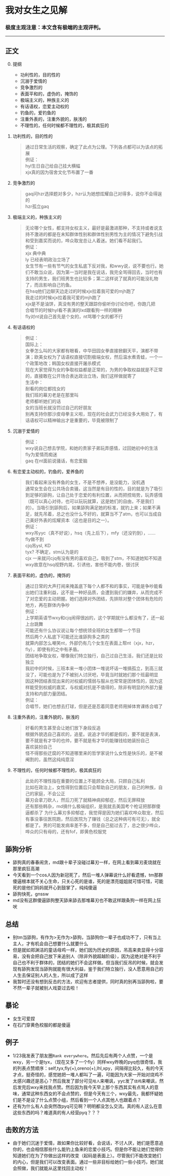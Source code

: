 # 我对女生之见解

### 极度主观注意：本文含有极端的主观评判。
----------------------

## 正文  

0. 提纲  
   + 功利性的，目的性的
   + 沉溺于爱情的
   + 竞争激烈的
   + 表面平和的，虚伪的，掩饰的
   + 极端主义的，种族主义的
   + 有话语权，恋爱主动权的
   + 钓鱼的，爱钓鱼的
   + 注重外表的，注重外貌的，肤浅的  
   + 不理性的，任何时候都不理性的，极其疯狂的

1. 功利性的，目的性的  
   > 通过日常生活的观察，确定了此点为公理。下列各点都可以为该点的拓展  
   > 例证：  
   > hyl生日自己给自己挂大横幅  
   > xjx真的因为宿舍文化节布置了一番  
2. 竞争激烈的  
   > gaq问hzr选择题对多少，hzr认为她想炫耀自己对得多，说你不会得逞的  
   > hzr孤立gaq
3. 极端主义的，种族主义的
   > 无论哪个女性，都支持女权主义，最好是最激进那种，不支持或者说支持不激进的都是在未知群体性别和群体性别男性为主的情况下避免引战和受到嘉奖而说的，哗众取宠总让人着迷。她们看不起我们。  
   > 例证：  
   > xjx 典中典  
   > ly 已经表明政治立场了  
   > 女生节有一些有节气的女生私底下反对我，和wwy说，说不要也行。她们不敢当众说，因为第一当时是我在说话，我完全骂得回去，当时也有支持的男生，我们班男生也比较多；第二这样说了就真的可能没礼物了，而且影响自己钓鱼。  
   > 在hsq他们边聊天边走过的时候xjx拉着我可爱的mjh跑了  
   > 我走过的时候xjx拉着我可爱的mjh跑了  
   > xjx是不是油饼，真没有男的整天跟踪你偷听你讨论你吧，你跑几把  
   > 合唱节的时候hyl看不表演的lxd跟看狗一样的眼神  
   > fly对nt说自己首先是个女的，nt骂哪个女的都不行  
4. 有话语权的
   > 例证：  
   > 国际上：  
   > 女拳怎么叫的大家都有眼看，中华田园女拳直接掀翻天平，演都不带演；欧美女权为了话语权直接切割极端女权，然后温水煮青蛙，一个一个政策地改；韩国女权直接开屠杀模式    
   > 现在大家觉得为女的争取权益都是正常的，为男的争取权益就是不正常的，直接敢在公开场合表达政治立场，我们这样做就寄了  
   > 生活中：  
   > 耐看的岗位都找女的  
   > 我们班的幕刃老是在那里叫  
   > 老师都听她们的话  
   > 女的当班长就没罚过自己的好朋友  
   > 别再支持你那沙皮母拳主义啦，现在的社会武力已经没多大用处了，有话语权可以精神输出才是重要的，毕竟被限制了  
5. 沉溺于爱情的
   > 例证：  
   > wxy说自己想去学院，和她的贵家子弟玩弄感情，过回她初中的生活  
   > fly为爱情而痴迷  
   > gaq 在nt面前说骚话，有恋爱脑
6. 有恋爱主动权的，钓鱼的，爱养鱼的
   > 我们看起来没有养鱼的女生，不是不想养，是没能力，没机遇  
   > 通常女生会在公共场合卖骚，这当然是有目的性的，目的就是为了吸引到足够的舔狗，让自己处于恋爱的有利位置，从而把控局势，玩弄感情（既可以真心对待，也可以玩玩就算，这是她们的自由，不是我们的）。当吸引到舔狗后，如果舔狗满足她的标准，就钓上来；如果不满足，就先吊着，总之也没什么不好的，就算当不了atm，也可以当成自己美好外表的炫耀资本（这也是目的之一）。  
   > 例证：  
   > wxy吊yyc（真不好说），hsq（先上后下），mfy（还没钓到），……  
   > fly做不到  
   > cjq吊ysl, KD  
   > tyx? 不确定，stm认为是的  
   > cjx 一来就问cjq有没有男的喜欢自己，吸到了stm，不知道她知不知道  
   > wxy故意在hsq视野内晃，引诱他，害他不能内卷，很讨厌
7. 表面平和的，虚伪的，掩饰的
   > 通过日常的大声打闹来掩盖底下每个人都不和的事实，可能是争吵能看出她们注重利益，这不是一种好品质，会遭到我们的嫌弃，从而完成不了对恋爱的主动把握。她们选择对外团结，先排除对整个团体有危险的地方，再在群体内争吵  
   > 例证：  
   > 上学期英语节wxy和cjq闹得很凶的，这个学期就什么都没有了，还一起上台跳舞  
   > 可能还有什么协议说让每个想统领全班的女生都带一个节目  
   > 然后两个人私底下可能还比谁舔狗多之类的  
   > 就算内部怎么嘲笑nt，外部仍有几个女生在表面上帮nt（xjx，hzr，fly），即使有的之中有矛盾。  
   > 团结地争取女权，哪像我们特立独行，自己过自己生活，我们还是比较独立  
   > 我初中的时候，三班本来一堆小团体一堆说坏话一堆搞孤立，到高三就没了，可能也是为了不被别人讨厌吧，毕竟当时就她们那个班最明显  
   > 因这种团结表现出来的对权威的懦弱与服从也常常是团体性的，因为这样能受到权威的嘉奖，与权威对抗是不值得的，除非有明显的外部力量支持和内部力量团结。  
   > 例证：  
   > 合唱节，她们也想去打球，但是还是忍着同意老师用掉体育课练合唱了
8. 注重外表的，注重外貌的，肤浅的  
   > 好看的男生甚至会让她们放下身段反追  
   > 根据外貌选自己喜欢的，追星。说追才华的都是假的，要不就是表演，要不就是有才华的也帅，要不就是有才华的能赚钱给她装扮自己  
   > 喜欢装扮自己  
   > 怪不得那些迂腐的不知道哪里来的哲学家说什么女性是快乐的，是不被阉割的，虽然这纯纯意淫  
9. 不理性的，任何时候都不理性的，极其疯狂的  
   > 此处的不理性指在重要的位置上不能顾全大局，只顾自己私利  
   > 比如在政治上，女性得到位置后只会帮助自己的朋友，自己的种族，自己的家庭，不会公正  
   > 幕刃会拿刀砍人，然后刀死了就精神病抑郁症，然后无罪释放  
   > 还有那些韩杂，md搞什么极端组织，是我就去美国考个枪证把那群傻逼都杀了
   > 为什么幕刃多抑郁症，我觉得是因为她们喜欢哗众取宠，然后有事没事往医院跑，然后医院为了赚钱（总之这种病可有可无），就全都是了。男的可能发病率差不多，但是自己挺过去了，总之很少哗众，哗众的只有母的，还有fof，即黄色校服党

## 舔狗分析
+ 舔狗真的春春闹贪，md跟十辈子没碰过幕刃一样，在网上看到幕刃麦烧就在那里疯狂高潮
+ 今天看到一个cos人因为新冠死了，然后一堆人弹幕说什么好看遗憾，tm那群傻逼根本就不关心生命，只关心死的是谁，死的是漂亮姐姐就可惜可惜，可能死的是他们妈妈就开心到鼓掌了，纯纯傻逼
+ 舔狗快死，gnssw
+ md没有这群傻逼舔狗整天舔来舔去那堆幕刃也不敢这样跟条狗一样在网上狂吠

## 总结
+ 别tm当舔狗，有作为>无作为>舔狗，当舔狗你一辈子也成功不了，只有当上主人，才有机会自己想要什么就要什么  
+ 但是就如郑渊洁的童话母鸡一样，她们因为历史的原因，吊高来卖显得十分容易，没有会把自己放下来追别人（除非外貌超越阶级），因为这绝对是不利于自己也不利于群体的，团结的她们不会这样做。但当我们反吊的时候，就会发现有舔狗发现当舔狗就能有很大利益，鉴于我们特立独行，没人愿意用自己的人生去保证别人的人生，所以成了这样  
+ 我暂时还没有想到反击的方法，欢迎有志者提供，同时真的别再当舔狗啦，要不然一辈子就被别人戏耍过去啦！  

## 暴论
+ 女生可爱捏
+ 在石门穿黄色校服的都是傻逼

## 例子
+ 1/23我发表了朋友圈`Rank everywhere`。然后先后有两个人点赞，一个是wxy，另一个是tyx，（现在又多了一个fly）同样wxy昨晚的pyq也很奇怪，我的列表点赞顺序：self,tyx,fly(+),oreno(+),lhl,xpy，间隔得比较久，有的今天才点，挺奇怪的，感觉她把一堆人都叫了一遍，可能因为大家一开始对烧鸡不太感兴趣还是恶心？然后我发了部分可见`哈人`来嘲讽，yyc发了`烧鸡`来嘲讽，然后发完后wxy来找我点赞。然后因为我今天早上那个东西其实有点骂人的意味，通常这种东西女的不会点赞的，但是今天有三个，wxy最先，我都怀疑她们是不是设了什么点赞小组，然后看到一个人点其他人也跟着点？
+ 还有为什么有人会突然改pyq可见啊？明明都没怎么交流。真的有人这么在意这些东西的吗？难道真的有人经营pyq？？？

## 击败的方法
+ 由于她们沉迷于爱情，故如果你比较好看，会说话，不讨人厌，她们是愿意追你的，也会相信那些什么能钓上鱼来的恋爱小技巧。但是你不能让她们觉得你知道她们在为了你做出这样的改变（起码是表面上）。尽管我们不能改变她们的内心，但是我们可以改变表面。通过一些非目标给她们一些小技巧，她们就会照做，我们就能从这里找回主动权！